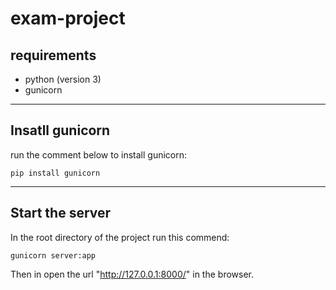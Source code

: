 # exam-project
## requirements
* python (version 3)
* gunicorn

---------
## Insatll gunicorn
run the comment below to install gunicorn:
```
pip install gunicorn
```

-------
## Start the server
In the root directory of the project run this commend:
```
gunicorn server:app
```
Then in open the url "http://127.0.0.1:8000/" in the browser.
